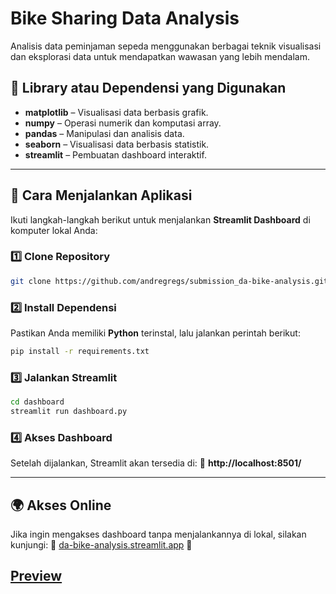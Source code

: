 # Bike Sharing Data Analysis

Analisis data peminjaman sepeda menggunakan berbagai teknik visualisasi dan eksplorasi data untuk mendapatkan wawasan yang lebih mendalam.

## 📌 Library atau Dependensi yang Digunakan
- **matplotlib** – Visualisasi data berbasis grafik.
- **numpy** – Operasi numerik dan komputasi array.
- **pandas** – Manipulasi dan analisis data.
- **seaborn** – Visualisasi data berbasis statistik.
- **streamlit** – Pembuatan dashboard interaktif.

---
## 🚀 Cara Menjalankan Aplikasi

Ikuti langkah-langkah berikut untuk menjalankan **Streamlit Dashboard** di komputer lokal Anda:

### 1️⃣ Clone Repository
```bash
git clone https://github.com/andregregs/submission_da-bike-analysis.git
```

### 2️⃣ Install Dependensi
Pastikan Anda memiliki **Python** terinstal, lalu jalankan perintah berikut:
```bash
pip install -r requirements.txt
```

### 3️⃣ Jalankan Streamlit
```bash
cd dashboard
streamlit run dashboard.py
```

### 4️⃣ Akses Dashboard
Setelah dijalankan, Streamlit akan tersedia di:
📍 **http://localhost:8501/**

---
## 🌍 Akses Online
Jika ingin mengakses dashboard tanpa menjalankannya di lokal, silakan kunjungi:
🔗 [da-bike-analysis.streamlit.app](https://da-bike-analysis.streamlit.app/) 🎉

[Preview](https://raw.githubusercontent.com/andregregs/submission_da-bike-analysis/blob/main/streamlit.png)
---

